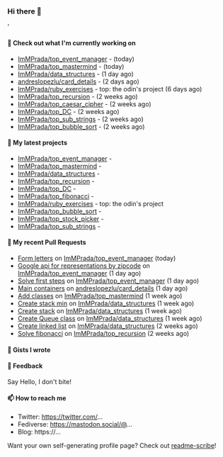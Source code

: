 ### Hi there 👋

'

#### 👷 Check out what I'm currently working on

- [ImMPrada/top_event_manager](https://github.com/ImMPrada/top_event_manager) -  (today)
- [ImMPrada/top_mastermind](https://github.com/ImMPrada/top_mastermind) -  (today)
- [ImMPrada/data_structures](https://github.com/ImMPrada/data_structures) -  (1 day ago)
- [andreslopezlu/card_details](https://github.com/andreslopezlu/card_details) -  (2 days ago)
- [ImMPrada/ruby_exercises](https://github.com/ImMPrada/ruby_exercises) - top: the odin&#39;s project (6 days ago)
- [ImMPrada/top_recursion](https://github.com/ImMPrada/top_recursion) -  (2 weeks ago)
- [ImMPrada/top_caesar_cipher](https://github.com/ImMPrada/top_caesar_cipher) -  (2 weeks ago)
- [ImMPrada/top_DC](https://github.com/ImMPrada/top_DC) -  (2 weeks ago)
- [ImMPrada/top_sub_strings](https://github.com/ImMPrada/top_sub_strings) -  (2 weeks ago)
- [ImMPrada/top_bubble_sort](https://github.com/ImMPrada/top_bubble_sort) -  (2 weeks ago)

#### 🌱 My latest projects

- [ImMPrada/top_event_manager](https://github.com/ImMPrada/top_event_manager) - 
- [ImMPrada/top_mastermind](https://github.com/ImMPrada/top_mastermind) - 
- [ImMPrada/data_structures](https://github.com/ImMPrada/data_structures) - 
- [ImMPrada/top_recursion](https://github.com/ImMPrada/top_recursion) - 
- [ImMPrada/top_DC](https://github.com/ImMPrada/top_DC) - 
- [ImMPrada/top_fibonacci](https://github.com/ImMPrada/top_fibonacci) - 
- [ImMPrada/ruby_exercises](https://github.com/ImMPrada/ruby_exercises) - top: the odin&#39;s project
- [ImMPrada/top_bubble_sort](https://github.com/ImMPrada/top_bubble_sort) - 
- [ImMPrada/top_stock_picker](https://github.com/ImMPrada/top_stock_picker) - 
- [ImMPrada/top_sub_strings](https://github.com/ImMPrada/top_sub_strings) - 

#### 🔨 My recent Pull Requests

- [Form letters](https://github.com/ImMPrada/top_event_manager/pull/3) on [ImMPrada/top_event_manager](https://github.com/ImMPrada/top_event_manager) (today)
- [Google api for representations by zipcode](https://github.com/ImMPrada/top_event_manager/pull/2) on [ImMPrada/top_event_manager](https://github.com/ImMPrada/top_event_manager) (1 day ago)
- [Solve first steps](https://github.com/ImMPrada/top_event_manager/pull/1) on [ImMPrada/top_event_manager](https://github.com/ImMPrada/top_event_manager) (1 day ago)
- [Main containers](https://github.com/andreslopezlu/card_details/pull/1) on [andreslopezlu/card_details](https://github.com/andreslopezlu/card_details) (1 day ago)
- [Add classes](https://github.com/ImMPrada/top_mastermind/pull/1) on [ImMPrada/top_mastermind](https://github.com/ImMPrada/top_mastermind) (1 week ago)
- [Create stack min](https://github.com/ImMPrada/data_structures/pull/4) on [ImMPrada/data_structures](https://github.com/ImMPrada/data_structures) (1 week ago)
- [Create stack](https://github.com/ImMPrada/data_structures/pull/3) on [ImMPrada/data_structures](https://github.com/ImMPrada/data_structures) (1 week ago)
- [Create Queue class](https://github.com/ImMPrada/data_structures/pull/2) on [ImMPrada/data_structures](https://github.com/ImMPrada/data_structures) (1 week ago)
- [Create linked list](https://github.com/ImMPrada/data_structures/pull/1) on [ImMPrada/data_structures](https://github.com/ImMPrada/data_structures) (2 weeks ago)
- [Solve fibonacci](https://github.com/ImMPrada/top_recursion/pull/3) on [ImMPrada/top_recursion](https://github.com/ImMPrada/top_recursion) (2 weeks ago)

#### 📓 Gists I wrote



#### 💬 Feedback

Say Hello, I don't bite!

#### 📫 How to reach me

- Twitter: https://twitter.com/...
- Fediverse: https://mastodon.social/@...
- Blog: https://...

Want your own self-generating profile page? Check out [readme-scribe](https://github.com/muesli/readme-scribe)!

